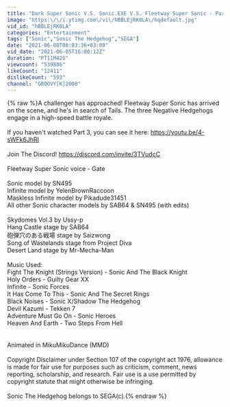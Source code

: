 ```yaml
---
title: "Dark Super Sonic V.S. Sonic.EXE V.S. Fleetway Super Sonic - Part 4 [Animation] ソニック v. ソニック"
image: "https:\/\/i.ytimg.com\/vi\/hBBLEjRK0LA\/hqdefault.jpg"
vid_id: "hBBLEjRK0LA"
categories: "Entertainment"
tags: ["Sonic","Sonic The Hedgehog","SEGA"]
date: "2021-06-08T08:03:36+03:00"
vid_date: "2021-06-05T16:00:12Z"
duration: "PT11M42S"
viewcount: "539886"
likeCount: "12411"
dislikeCount: "593"
channel: "GROOVY[K]2000"
---
```

{% raw %}A challenger has approached! Fleetway Super Sonic has arrived on the scene, and he's in search of Tails. The three Negative Hedgehogs engage in a high-speed battle royale.<br /><br />If you haven't watched Part 3, you can see it here: <a rel="nofollow" target="blank" href="https://youtu.be/4-sWFk6JhRI">https://youtu.be/4-sWFk6JhRI</a><br /><br />Join The Discord! <a rel="nofollow" target="blank" href="https://discord.com/invite/3TVudcC">https://discord.com/invite/3TVudcC</a><br /><br />Fleetway Super Sonic voice - Gate<br /><br />Sonic model by SN495<br />Infinite model by YelenBrownRaccoon<br />Maskless Infinite model by Pikadude31451<br />All other Sonic character models by SAB64 &amp; SN495 (with edits)<br /><br />Skydomes Vol.3 by Ussy-p<br />Hang Castle stage by SAB64<br />砲弾穴のある戦場 stage by Saizwong<br />Song of Wastelands stage from Project Diva<br />Desert Land stage by Mr-Mecha-Man<br /><br />Music Used:<br />Fight The Knight (Strings Version) - Sonic And The Black Knight<br />Holy Orders - Guilty Gear XX<br />Infinite - Sonic Forces<br />It Has Come To This - Sonic And The Secret Rings<br />Black Noises - Sonic X/Shadow The Hedgehog<br />Devil Kazumi - Tekken 7<br />Adventure Must Go On - Sonic Heroes<br />Heaven And Earth - Two Steps From Hell<br /><br /><br />Animated in MikuMikuDance (MMD)<br /> <br />Copyright Disclaimer under Section 107 of the copyright act 1976, allowance is made for fair use for purposes such as criticism, comment, news reporting, scholarship, and research. Fair use is a use permitted by copyright statute that might otherwise be infringing.<br /><br />Sonic The Hedgehog belongs to SEGA(c).{% endraw %}
